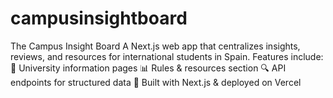 # campusinsightboard
The Campus Insight Board A Next.js web app that centralizes insights, reviews, and resources for international students in Spain. Features include:  🏫 University information pages  📊 Rules &amp; resources section  🔍 API endpoints for structured data  🚀 Built with Next.js &amp; deployed on Vercel
